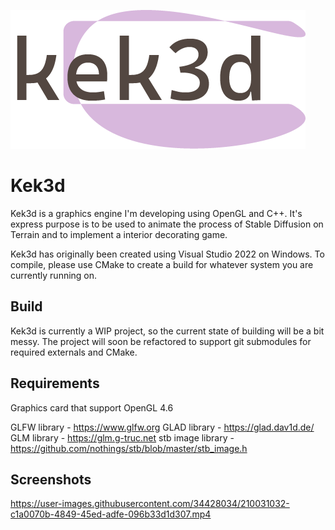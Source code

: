 ![Kek3d logo](Assets/Logo12-29-2022.png)
# Kek3d

Kek3d is a graphics engine I'm developing using OpenGL and C++. It's express purpose is to be used to animate the process of Stable Diffusion on Terrain and to implement a interior decorating game.

Kek3d has originally been created using Visual Studio 2022 on Windows. To compile, please use CMake to create a build for whatever system you are currently running on. 

## Build

Kek3d is currently a WIP project, so the current state of building will be a bit messy. The project will soon be refactored to support git submodules for required externals and CMake. 

## Requirements
Graphics card that support OpenGL 4.6

GLFW library - https://www.glfw.org
GLAD library - https://glad.dav1d.de/
GLM library - https://glm.g-truc.net
stb image library - https://github.com/nothings/stb/blob/master/stb_image.h

## Screenshots

https://user-images.githubusercontent.com/34428034/210031032-c1a0070b-4849-45ed-adfe-096b33d1d307.mp4

